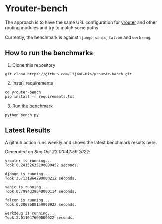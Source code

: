 # Yrouter-bench

The approach is to have the same URL configuration for [yrouter](https://github.com/Tijani-Dia/yrouter) and other routing modules and try to match some paths.

Currently, the benchmark is against `django`, `sanic`, `falcon` and `werkzeug`.

## How to run the benchmarks

1. Clone this repository

```shell
git clone https://github.com/Tijani-Dia/yrouter-bench.git
```

2. Install requirements

```shell
cd yrouter-bench
pip install -r requirements.txt
```

3. Run the benchmark

```shell
python bench.py
```

## Latest Results

A github action runs weekly and shows the latest benchmark results here.

Generated on *Sun Oct 23 00:42:59 2022*:

```shell
yrouter is running...
Took 0.24152635100000452 seconds.

django is running...
Took 3.7131964290000212 seconds.

sanic is running...
Took 0.7994339040000114 seconds.

falcon is running...
Took 0.2067688159999932 seconds.

werkzeug is running...
Took 2.011647609000022 seconds.

```